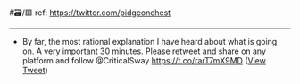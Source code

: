 #🗃/🟥 
ref: 
https://twitter.com/pidgeonchest

---

- By far, the most rational explanation I have heard about what is going on. A very important 30 minutes.
  Please retweet and share on any platform and follow @CriticalSway
  https://t.co/rarT7mX9MD ([View Tweet](https://twitter.com/pidgeonchest/status/1598957594143428610))
